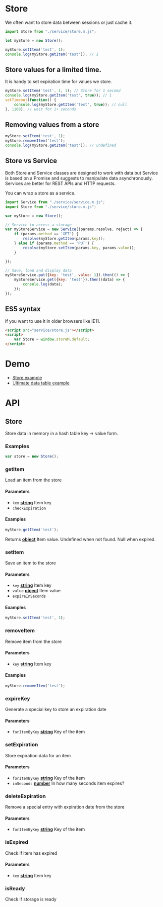 # Store

We often want to store data between sessions or just cache it.

```javascript
import Store from "./service/store.m.js";
```

```javascript
let myStore = new Store();

myStore.setItem('test', 1);
console.log(myStore.getItem('test')); // 1
```

## Store values for a limited time.

It is handy to set expiration time for values we store.

```javascript
myStore.setItem('test', 1, 1); // Store for 1 second
console.log(myStore.getItem('test', true)); // 1
setTimeout(function() {
	console.log(myStore.getItem('test', true)); // null
}, 1100); // wait for 1+ seconds
```

## Removing values from a store

```javascript
myStore.setItem('test', 1);
myStore.removeItem('test');
console.log(myStore.getItem('test')); // undefined
```

## Store vs Service

Both Store and Service classes are designed to work with data but Service is based on a Promise and suggests to manipulate  data asynchronously. Services are better for REST APIs and HTTP requests. 

You can wrap a store as a service.

```javascript
import Service from "./service/service.m.js";
import Store from "./service/store.m.js";

var myStore = new Store();

// Service to access a storage
var myStoreService = new Service((params,resolve, reject) => {
	if (params.method == 'GET') {
		resolve(myStore.getItem(params.key));
	} else if (params.method == 'PUT') {
		resolve(myStore.setItem(params.key, params.value));
	}

});

// Save, load and display data
myStoreService.put({key: 'test', value: 1}).then(() => {
	myStoreService.get({key: 'test'}).then((data) => {
		console.log(data);
	});
});
```

## ES5 syntax

If you want to use it in older browsers like IE11.

```HTML
<script src="service/store.js"></script>
<script>
	var Store = window.storeM.default;
</script>
```

# Demo

-   [Store example](https://ui.zsservices.com/zsui/store.html)
-   [Ultimate data table example](https://ui.zsservices.com/zsui/urlimateDataTable.html)

# API

<!-- Generated by documentation.js. Update this documentation by updating the source code. -->

## Store

Store data in memory in a hash table key -> value form.

### Examples

```javascript
var store = new Store();
```

### getItem

Load an item from the store

#### Parameters

-   `key` **[string][1]** Item key
-   `checkExpiration`  

#### Examples

```javascript
myStore.getItem('test');
```

Returns **[object][2]** Item value. Undefined when not found. Null when expired.

### setItem

Save an item to the store

#### Parameters

-   `key` **[string][1]** Item key
-   `value` **[object][2]** Item value
-   `expireInSeconds`  

#### Examples

```javascript
myStore.setItem('test', 1);
```

### removeItem

Remove item from the store

#### Parameters

-   `key` **[string][1]** Item key

#### Examples

```javascript
myStore.removeItem('test');
```

### expireKey

Generate a special key to store an expiration date

#### Parameters

-   `forItemByKey` **[string][1]** Key of the item

### setExpiration

Store expiration data for an item

#### Parameters

-   `forItemByKey` **[string][1]** Key of the item
-   `inSeconds` **[number][3]** In how many seconds item expires?

### deleteExpiration

Remove a special entry with expiration date from the store

#### Parameters

-   `forItemByKey` **[string][1]** Key of the item

### isExpired

Check if item has expired

#### Parameters

-   `key` **[string][1]** Item key

### isReady

Check if storage is ready

[1]: https://developer.mozilla.org/docs/Web/JavaScript/Reference/Global_Objects/String

[2]: https://developer.mozilla.org/docs/Web/JavaScript/Reference/Global_Objects/Object

[3]: https://developer.mozilla.org/docs/Web/JavaScript/Reference/Global_Objects/Number
